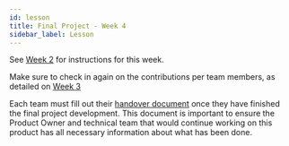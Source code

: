 ```yaml
---
id: lesson
title: Final Project - Week 4
sidebar_label: Lesson
---
```


See [Week 2](../week-2/lesson) for instructions for this week. 

Make sure to check in again on the contributions per team members, as detailed on [Week 3](../week-3/lesson)

Each team must fill out their [handover document](https://docs.google.com/document/d/14HdCbLrrl0pTvRPaV9KIeoj045aCeD6rd5oFMmO3Zbo/copy?usp=sharing) once they have finished the final project development. This document is important to ensure the Product Owner and technical team that would continue working on this product has all necessary information about what has been done.
